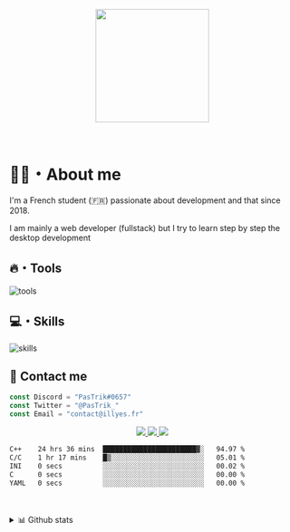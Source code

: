 <p align="center">
<a href="https://illyes.fr" target="blank"><img align="center" width="200" src="./assets/logo-text.svg" class="center"></img></a>
</p>
<br/>

# 👋🏽・About me

I'm a French student (🇫🇷) passionate about development and that since 2018.

I am mainly a web developer (fullstack) but I try to learn step by step the desktop development

## 🔥・Tools

![tools](https://skillicons.dev/icons?i=idea,figma,postman,cloudflare)

## 💻・Skills

![skills](https://skillicons.dev/icons?i=ts,js,html,css,php,nodejs,sass,mysql,bots,git,github,nuxtjs,vue,adonis)
## 💬 Contact me

```js
const Discord = "PasTrik#0657"
const Twitter = "@PasTrik_"
const Email = "contact@illyes.fr"
```
<p align="center">
<a href="https://discord.com/users/508631890190663680">
    <img src="https://skillicons.dev/icons?i=discord"/>
</a>
<a href="https://twitter.com/PasTrik_">
    <img src="https://skillicons.dev/icons?i=twitter"/>
</a>
<a href="mailto:contact@illyes.codes">
    <img src="https://skillicons.dev/icons?i=md"/>
</a>
</p>

<!--START_SECTION:waka-->

```txt
C++    24 hrs 36 mins  ███████████████████████▓░   94.97 %
C/C    1 hr 17 mins    █▒░░░░░░░░░░░░░░░░░░░░░░░   05.01 %
INI    0 secs          ░░░░░░░░░░░░░░░░░░░░░░░░░   00.02 %
C      0 secs          ░░░░░░░░░░░░░░░░░░░░░░░░░   00.00 %
YAML   0 secs          ░░░░░░░░░░░░░░░░░░░░░░░░░   00.00 %
```

<!--END_SECTION:waka-->
<br/>
<br/>

<details>
<summary>📊 Github stats</summary>

> Some stats about my GitHub account

<p align="center">
<img src="https://github-readme-stats.vercel.app/api?username=pastrik&theme=github_dark&show_icons=true"/>
<img src="https://codestats-readme.avior.me/api/top-langs/?username=PasTrik"/>
<img src="https://streak-stats.demolab.com/?user=PasTrik"/>
<br/>
<img src="https://github-readme-stats.vercel.app/api/top-langs/?username=pastrik&layout=compact"/>
</p>
</details>
